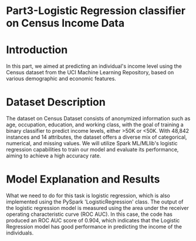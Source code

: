 # Part3-Logistic Regression classifier on Census Income Data
# Introduction

In this part, we aimed at predicting an individual's income level using the Census dataset from the UCI Machine Learning Repository, based on various demographic and economic features.

# Dataset Description

The dataset on Census Dataset consists of anonymized information such as age, occupation, education, and working class, with the goal of training a binary classifier to predict income levels, either >50K or <50K. With 48,842 instances and 14 attributes, the dataset offers a diverse mix of categorical, numerical, and missing values. We will utilize Spark ML/MLlib's logistic regression capabilities to train our model and evaluate its performance, aiming to achieve a high accuracy rate.

# Model Explanation and Results

What we need to do for this task is logistic regression, which is also implemented using the PySpark 'LogisticRegression' class. The output of the logistic regression model is measured using the area under the receiver operating characteristic curve (ROC AUC). In this case, the code has produced an ROC AUC score of 0.904, which indicates that the Logistic Regression model has good performance in predicting the income of the individuals.
